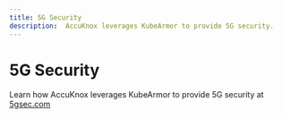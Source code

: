 ```yaml
---
title: 5G Security
description:  AccuKnox leverages KubeArmor to provide 5G security.
---
```


# 5G Security
Learn how AccuKnox leverages KubeArmor to provide 5G security at [5gsec.com](https://www.5gsec.com/tech/tech-5g-kubearmor)